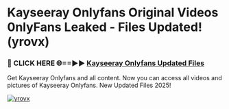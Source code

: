 # Kayseeray Onlyfans Original Videos 0nlyFans Leaked - Files Updated! (yrovx)

<h3>🔴 CLICK HERE 🌐==►► <a href="https://tinyurl.com/ehrbuxhb" rel="nofollow">Kayseeray Onlyfans Updated Files</a></h3>

Get Kayseeray Onlyfans and all content. Now you can access all videos and pictures of Kayseeray Onlyfans. New Updated Files 2025!

[![yrovx](https://i.imgur.com/lVYEuWS.gif)](https://tinyurl.com/ehrbuxhb)
